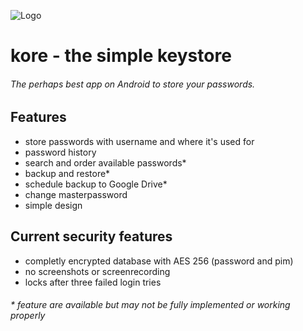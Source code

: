 ![Logo](https://gitlab.hopul.net/Clemens/Password.Manager/raw/9940d7cfa22952c765d6555b2a1aa55df0b52eb9/app/src/main/res/mipmap-xxhdpi/icon.png)
# kore - the simple keystore

###### The perhaps best app on Android to store your passwords.

## Features
- store passwords with username and where it's used for
- password history
- search and order available passwords*
- backup and restore*
- schedule backup to Google Drive*
- change masterpassword
- simple design

## Current security features
- completly encrypted database with AES 256 (password and pim)
- no screenshots or screenrecording
- locks after three failed login tries


###### * feature are available but may not be fully implemented or working properly